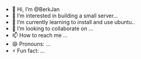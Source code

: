 - 👋 Hi, I’m @BerkJan
- 👀 I’m interested in building a small server...
- 🌱 I’m currently learning to install and use ubuntu..
- 💞️ I’m looking to collaborate on ...
- 📫 How to reach me ...
- 😄 Pronouns: ...
- ⚡ Fun fact: ...

<!---
BerkJan/BerkJan is a ✨ special ✨ repository because its `README.md` (this file) appears on your GitHub profile.
You can click the Preview link to take a look at your changes.
--->
